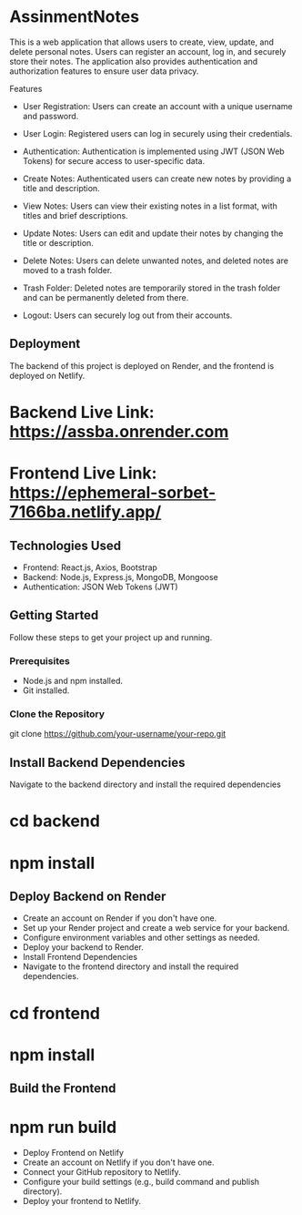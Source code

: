 # AssinmentNotes


This is a web application that allows users to create, view, update, and delete personal notes. Users can register an account, log in, and securely store their notes. The application also provides authentication and authorization features to ensure user data privacy.

Features
- User Registration: Users can create an account with a unique username and password.

- User Login: Registered users can log in securely using their credentials.

- Authentication: Authentication is implemented using JWT (JSON Web Tokens) for secure access to user-specific data.

- Create Notes: Authenticated users can create new notes by providing a title and description.

- View Notes: Users can view their existing notes in a list format, with titles and brief descriptions.

- Update Notes: Users can edit and update their notes by changing the title or description.

- Delete Notes: Users can delete unwanted notes, and deleted notes are moved to a trash folder.

- Trash Folder: Deleted notes are temporarily stored in the trash folder and can be permanently deleted from there.

- Logout: Users can securely log out from their accounts.

## Deployment
The backend of this project is deployed on Render, and the frontend is deployed on Netlify.

# Backend Live Link: https://assba.onrender.com
# Frontend Live Link: https://ephemeral-sorbet-7166ba.netlify.app/
## Technologies Used
- Frontend: React.js, Axios, Bootstrap
- Backend: Node.js, Express.js, MongoDB, Mongoose
- Authentication: JSON Web Tokens (JWT)

## Getting Started

Follow these steps to get your project up and running.

### Prerequisites

- Node.js and npm installed.
- Git installed.

### Clone the Repository


git clone https://github.com/your-username/your-repo.git

## Install Backend Dependencies
Navigate to the backend directory and install the required dependencies

# cd backend
# npm install

## Deploy Backend on Render

- Create an account on Render if you don't have one.
- Set up your Render project and create a web service for your backend.
- Configure environment variables and other settings as needed.
- Deploy your backend to Render.
- Install Frontend Dependencies
- Navigate to the frontend directory and install the required dependencies.

# cd frontend
# npm install

## Build the Frontend

# npm run build

- Deploy Frontend on Netlify
- Create an account on Netlify if you don't have one.
- Connect your GitHub repository to Netlify.
- Configure your build settings (e.g., build command and publish directory).
- Deploy your frontend to Netlify.

